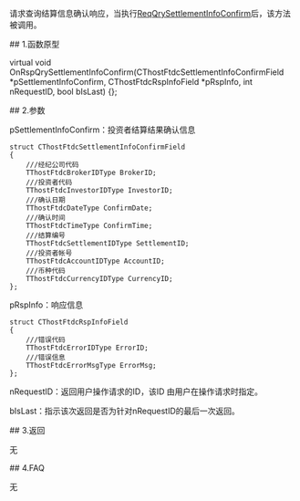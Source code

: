<p>请求查询结算信息确认响应，当执行<a href="../../CTHOSTFTDCTRADERSPI/REQQRYSETTLEMENTINFOCONFIRM/">ReqQrySettlementInfoConfirm</a>后，该方法被调用。</p>
<span class="anchor" id="30ce4716-53ed-45e3-bb26-cc5fe9a9cb3c"></span>
## 1.函数原型
<p>virtual void OnRspQrySettlementInfoConfirm(CThostFtdcSettlementInfoConfirmField *pSettlementInfoConfirm, CThostFtdcRspInfoField *pRspInfo, int nRequestID, bool bIsLast) {};</p>
<span class="anchor" id="57d3d2e4-4541-4815-97cf-2d70f178a86a"></span>
## 2.参数
<p>pSettlementInfoConfirm：投资者结算结果确认信息</p>
<pre><code>struct CThostFtdcSettlementInfoConfirmField
{
    ///经纪公司代码
    TThostFtdcBrokerIDType BrokerID;
    ///投资者代码
    TThostFtdcInvestorIDType InvestorID;
    ///确认日期
    TThostFtdcDateType ConfirmDate;
    ///确认时间
    TThostFtdcTimeType ConfirmTime;
    ///结算编号
    TThostFtdcSettlementIDType SettlementID;
    ///投资者帐号
    TThostFtdcAccountIDType AccountID;
    ///币种代码
    TThostFtdcCurrencyIDType CurrencyID;
};
</code></pre>
<p>pRspInfo：响应信息</p>
<pre><code>struct CThostFtdcRspInfoField
{
    ///错误代码
    TThostFtdcErrorIDType ErrorID;
    ///错误信息
    TThostFtdcErrorMsgType ErrorMsg;
};
</code></pre>
<p>nRequestID：返回用户操作请求的ID，该ID 由用户在操作请求时指定。</p>
<p>bIsLast：指示该次返回是否为针对nRequestID的最后一次返回。</p>
<span class="anchor" id="585b2bb2-43e0-491a-8d4a-339f1cca5ced"></span>
## 3.返回
<p>无</p>
<span class="anchor" id="0f4f9623-05c8-4085-ba0c-a1e2e76c563a"></span>
## 4.FAQ
<p>无</p>
